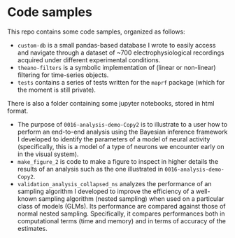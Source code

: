 # Code samples

This repo contains some code samples, organized as follows:

* `custom-db` is a small pandas-based database I wrote to easily access and navigate through a dataset of ~700 electrophysiological recordings acquired under different experimental conditions.
* `theano-filters` is a symbolic implementation of (linear or non-linear) filtering for time-series objects.
* `tests` contains a series of tests written for the `maprf` package (which for the moment is still private).

There is also a folder containing some jupyter notebooks, stored in html format.
* The purpose of `0016-analysis-demo-Copy2` is to illustrate to a user how to perform an end-to-end analysis using the Bayesian inference framework I developed to identify the parameters of a model of neural activity (specifically, this is a model of a type of neurons we encounter early on in the visual system).
* `make_figure_2` is code to make a figure to inspect in higher details the results of an analysis such as the one illustrated in `0016-analysis-demo-Copy2`.
* `validation_analysis_collapsed_ns` analyzes the performance of an sampling algorithm I developed to improve the efficiency of a well-known sampling algorithm (nested sampling) when used on a particular class of models (GLMs). Its performance are compared against those of normal nested sampling. Specifically, it compares performances both in computational terms (time and memory) and in terms of accuracy of the estimates.
